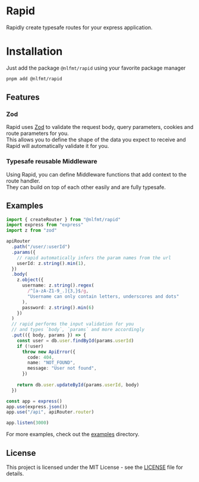 # Rapid
Rapidly create typesafe routes for your express application.

# Installation
Just add the package `@nlfmt/rapid` using your favorite package manager
```sh
pnpm add @nlfmt/rapid
```

## Features
### Zod
Rapid uses [Zod](https://zod.dev/) to validate the request body, query parameters, cookies and route parameters for you. \
This allows you to define the shape of the data you expect to receive and Rapid will automatically validate it for you.

### Typesafe reusable Middleware
Using Rapid, you can define Middleware functions that add context to the route handler. \
They can build on top of each other easily and are fully typesafe.

## Examples
```ts
import { createRouter } from "@nlfmt/rapid"
import express from "express"
import z from "zod"

apiRouter
  .path("/user/:userId")
  .params({
    // rapid automatically infers the param names from the url
    userId: z.string().min(1),
  })
  .body(
    z.object({
      username: z.string().regex(
        /^[a-zA-Z1-9_.]{3,}$/g,
        "Username can only contain letters, underscores and dots"
      ),
      password: z.string().min(6)
    })
  )
  // rapid performs the input validation for you
  // and types `body`, `params` and more accordingly
  .put(({ body, params }) => {
    const user = db.user.findById(params.userId)
    if (!user)
      throw new ApiError({
        code: 404,
        name: "NOT_FOUND",
        message: "User not found",
      })
        
    return db.user.updateById(params.userId, body)
  })

const app = express()
app.use(express.json())
app.use("/api", apiRouter.router)

app.listen(3000)
```
For more examples, check out the [examples](examples) directory.


## License
This project is licensed under the MIT License - see the [LICENSE](LICENSE) file for details.